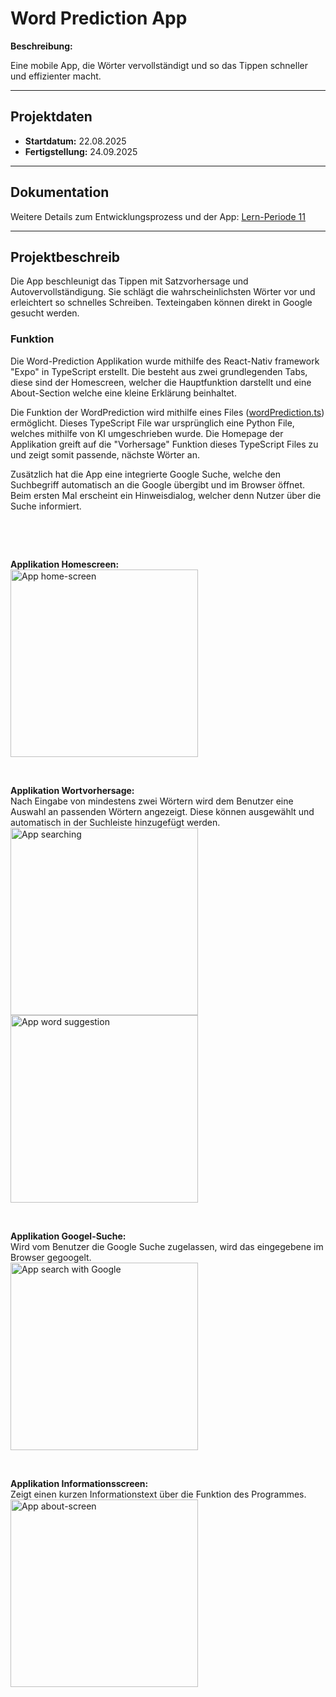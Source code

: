 # Word Prediction App

**Beschreibung:**  
<div>
Eine mobile App, die Wörter  vervollständigt und so das Tippen schneller und effizienter macht.


---

## Projektdaten

- **Startdatum:** 22.08.2025  
- **Fertigstellung:** 24.09.2025

---

## Dokumentation
Weitere Details zum Entwicklungsprozess und der App: [Lern-Periode 11](https://github.com/Fynn8962/Lern-Periode-11)

---

## Projektbeschreib

Die App beschleunigt das Tippen mit Satzvorhersage und Autovervollständigung. Sie schlägt die wahrscheinlichsten Wörter vor und erleichtert so schnelles Schreiben. Texteingaben können direkt in Google gesucht werden.

### Funktion           
Die Word-Prediction Applikation wurde mithilfe des React-Nativ framework "Expo" in TypeScript erstellt. Die besteht aus zwei grundlegenden Tabs, diese sind der Homescreen, welcher die Hauptfunktion darstellt und eine About-Section welche eine kleine Erklärung beinhaltet. 

Die Funktion der WordPrediction wird mithilfe eines Files ([wordPrediction.ts](https://github.com/Fynn8962/word_prediction_app/tree/main/utils)) ermöglicht. Dieses TypeScript File war ursprünglich eine Python File, welches mithilfe von KI umgeschrieben wurde. Die Homepage der Applikation greift auf die "Vorhersage" Funktion dieses TypeScript Files zu und zeigt somit passende, nächste Wörter an. 

Zusätzlich hat die App eine integrierte Google Suche, welche den Suchbegriff automatisch an die Google übergibt und im Browser öffnet. Beim ersten Mal erscheint ein Hinweisdialog, welcher denn Nutzer über die Suche informiert.

 &nbsp;

  &nbsp;


**Applikation Homescreen:**                                       
<img src="https://github.com/Fynn8962/Lern-Periode-11/blob/main/images/word_prediction_home.jpg" alt="App home-screen" width="300" >                     

 &nbsp;

**Applikation Wortvorhersage:**                                
Nach Eingabe von mindestens zwei Wörtern wird dem Benutzer eine Auswahl an passenden Wörtern angezeigt. Diese können ausgewählt und automatisch in der Suchleiste hinzugefügt werden.                        
<img src="https://github.com/Fynn8962/Lern-Periode-11/blob/main/images/word_prediction_search.jpg" alt="App searching" width="300" >
<img src="https://github.com/Fynn8962/Lern-Periode-11/blob/main/images/word_prediction_suggestion.jpg" alt="App word suggestion" width="300" >

 &nbsp;

**Applikation Googel-Suche:**               
Wird vom Benutzer die Google Suche zugelassen, wird das eingegebene im Browser gegoogelt.                        
<img src="https://github.com/Fynn8962/Lern-Periode-11/blob/main/images/word_prediction_search_google.jpg" alt="App search with Google" width="300" >

 &nbsp;

**Applikation Informationsscreen:**                     
Zeigt einen kurzen Informationstext über die Funktion des Programmes.           
<img src="https://github.com/Fynn8962/Lern-Periode-11/blob/main/images/word_prediction_about.jpg" alt="App about-screen" width="300" >

